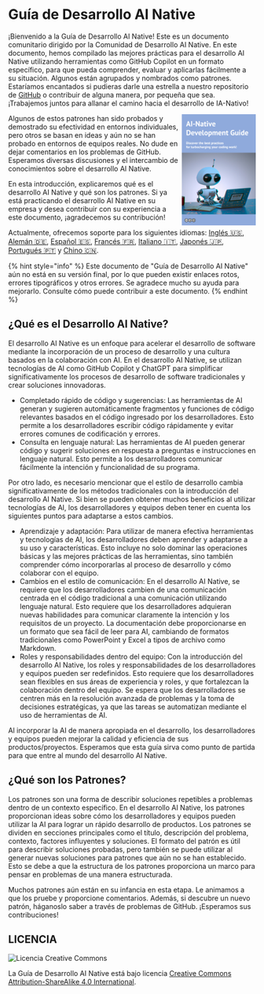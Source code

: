 # Guía de Desarrollo AI Native

¡Bienvenido a la Guía de Desarrollo AI Native!
Este es un documento comunitario dirigido por la Comunidad de Desarrollo AI Native.
En este documento, hemos compilado las mejores prácticas para el desarrollo AI Native utilizando herramientas como GitHub Copilot en un formato específico, para que pueda comprender, evaluar y aplicarlas fácilmente a su situación.
Algunos están agrupados y nombrados como patrones.
Estaríamos encantados si pudieras darle una estrella a nuestro repositorio de [GitHub](https://github.com/AI-Native-Development/docs) o contribuir de alguna manera, por pequeña que sea. ¡Trabajemos juntos para allanar el camino hacia el desarrollo de IA-Nativo!

<img align="right" src="../../top.png" title="AI Native Development Guide" width="30%">

Algunos de estos patrones han sido probados y demostrado su efectividad en entornos individuales, pero otros se basan en ideas y aún no se han probado en entornos de equipos reales.
No dude en dejar comentarios en los problemas de GitHub.
Esperamos diversas discusiones y el intercambio de conocimientos sobre el desarrollo AI Native.

En esta introducción, explicaremos qué es el desarrollo AI Native y qué son los patrones.
Si ya está practicando el desarrollo AI Native en su empresa y desea contribuir con su experiencia a este documento, ¡agradecemos su contribución!

Actualmente, ofrecemos soporte para los siguientes idiomas: [Inglés 🇺🇸](https://ai-native-development.gitbook.io/docs/), [Alemán 🇩🇪](https://ai-native-development.gitbook.io/docs/v/de/), [Español 🇪🇸](https://ai-native-development.gitbook.io/docs/v/es/), [Francés 🇫🇷](https://ai-native-development.gitbook.io/docs/v/fr/), [Italiano 🇮🇹](https://ai-native-development.gitbook.io/docs/v/it/), [Japonés 🇯🇵](https://ai-native-development.gitbook.io/docs/v/ja/), [Portugués 🇵🇹](https://ai-native-development.gitbook.io/docs/v/pt/) y [Chino 🇨🇳](https://ai-native-development.gitbook.io/docs/v/zh/).

{% hint style="info" %}
Este documento de "Guía de Desarrollo AI Native" aún no está en su versión final, por lo que pueden existir enlaces rotos, errores tipográficos y otros errores.
Se agradece mucho su ayuda para mejorarlo.
Consulte cómo puede contribuir a este documento.
{% endhint %}

## ¿Qué es el Desarrollo AI Native?

El desarrollo AI Native es un enfoque para acelerar el desarrollo de software mediante la incorporación de un proceso de desarrollo y una cultura basados en la colaboración con AI.
En el desarrollo AI Native, se utilizan tecnologías de AI como GitHub Copilot y ChatGPT para simplificar significativamente los procesos de desarrollo de software tradicionales y crear soluciones innovadoras.

* Completado rápido de código y sugerencias: Las herramientas de AI generan y sugieren automáticamente fragmentos y funciones de código relevantes basados en el código ingresado por los desarrolladores.
Esto permite a los desarrolladores escribir código rápidamente y evitar errores comunes de codificación y errores.
* Consulta en lenguaje natural: Las herramientas de AI pueden generar código y sugerir soluciones en respuesta a preguntas e instrucciones en lenguaje natural.
Esto permite a los desarrolladores comunicar fácilmente la intención y funcionalidad de su programa.

Por otro lado, es necesario mencionar que el estilo de desarrollo cambia significativamente de los métodos tradicionales con la introducción del desarrollo AI Native.
Si bien se pueden obtener muchos beneficios al utilizar tecnologías de AI, los desarrolladores y equipos deben tener en cuenta los siguientes puntos para adaptarse a estos cambios.

* Aprendizaje y adaptación: Para utilizar de manera efectiva herramientas y tecnologías de AI, los desarrolladores deben aprender y adaptarse a su uso y características.
Esto incluye no solo dominar las operaciones básicas y las mejores prácticas de las herramientas, sino también comprender cómo incorporarlas al proceso de desarrollo y cómo colaborar con el equipo.
* Cambios en el estilo de comunicación: En el desarrollo AI Native, se requiere que los desarrolladores cambien de una comunicación centrada en el código tradicional a una comunicación utilizando lenguaje natural.
Esto requiere que los desarrolladores adquieran nuevas habilidades para comunicar claramente la intención y los requisitos de un proyecto.
La documentación debe proporcionarse en un formato que sea fácil de leer para AI, cambiando de formatos tradicionales como PowerPoint y Excel a tipos de archivo como Markdown.
* Roles y responsabilidades dentro del equipo: Con la introducción del desarrollo AI Native, los roles y responsabilidades de los desarrolladores y equipos pueden ser redefinidos.
Esto requiere que los desarrolladores sean flexibles en sus áreas de experiencia y roles, y que fortalezcan la colaboración dentro del equipo.
Se espera que los desarrolladores se centren más en la resolución avanzada de problemas y la toma de decisiones estratégicas, ya que las tareas se automatizan mediante el uso de herramientas de AI.

Al incorporar la AI de manera apropiada en el desarrollo, los desarrolladores y equipos pueden mejorar la calidad y eficiencia de sus productos/proyectos.
Esperamos que esta guía sirva como punto de partida para que entre al mundo del desarrollo AI Native.

## ¿Qué son los Patrones?

Los patrones son una forma de describir soluciones repetibles a problemas dentro de un contexto específico.
En el desarrollo AI Native, los patrones proporcionan ideas sobre cómo los desarrolladores y equipos pueden utilizar la AI para lograr un rápido desarrollo de productos.
Los patrones se dividen en secciones principales como el título, descripción del problema, contexto, factores influyentes y soluciones.
El formato del patrón es útil para describir soluciones probadas, pero también se puede utilizar al generar nuevas soluciones para patrones que aún no se han establecido.
Esto se debe a que la estructura de los patrones proporciona un marco para pensar en problemas de una manera estructurada.

Muchos patrones aún están en su infancia en esta etapa.
Le animamos a que los pruebe y proporcione comentarios.
Además, si descubre un nuevo patrón, háganoslo saber a través de problemas de GitHub.
¡Esperamos sus contribuciones!

## LICENCIA

![Licencia Creative Commons](https://i.creativecommons.org/l/by-sa/4.0/88x31.png)

La Guía de Desarrollo AI Native está bajo licencia [Creative Commons Attribution-ShareAlike 4.0 International](http://creativecommons.org/licenses/by-sa/4.0/).
